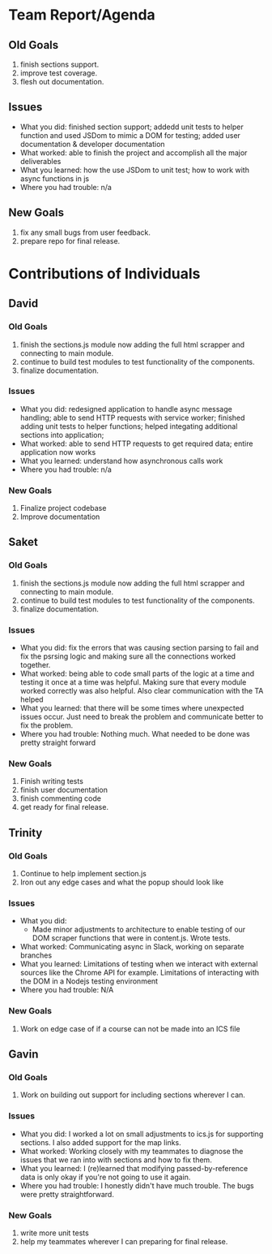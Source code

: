 # Team Report/Agenda
## Old Goals
1. finish sections support.
2. improve test coverage.
3. flesh out documentation.
## Issues
- What you did: finished section support; addedd unit tests to helper function and used JSDom to mimic a DOM for testing; added user documentation & developer documentation
- What worked: able to finish the project and accomplish all the major deliverables
- What you learned: how the use JSDom to unit test; how to work with async functions in js
- Where you had trouble: n/a
## New Goals
1. fix any small bugs from user feedback.
2. prepare repo for final release.

# Contributions of Individuals

## David
### Old Goals
1. finish the sections.js module now adding the full html scrapper and connecting to main module.
2. continue to build test modules to test functionality of the components.
3. finalize documentation.
### Issues
- What you did: redesigned application to handle async message handling; able to send HTTP requests with service worker; finished adding unit tests to helper functions; helped integating additional sections into application; 
- What worked: able to send HTTP requests to get required data; entire application now works
- What you learned: understand how asynchronous calls work
- Where you had trouble: n/a
### New Goals
1. Finalize project codebase
2. Improve documentation

## Saket
### Old Goals
1. finish the sections.js module now adding the full html scrapper and connecting to main module.
2. continue to build test modules to test functionality of the components.
3. finalize documentation.
### Issues
- What you did: fix the errors that was causing section parsing to fail and fix the psrsing logic and making sure all the connections worked together.
- What worked: being able to code small parts of the logic at a time and testing it once at a time was helpful. Making sure that every module worked correctly was also helpful. Also clear communication with the TA helped
- What you learned: that there will be some times where unexpected issues occur. Just need to break the problem and communicate better to fix the problem.
- Where you had trouble: Nothing much. What needed to be done was pretty straight forward
### New Goals
1. Finish writing tests
2. finish user documentation
3. finish commenting code
4. get ready for final release.

## Trinity
### Old Goals
1. Continue to help implement section.js
2. Iron out any edge cases and what the popup should look like
### Issues
- What you did:
    - Made minor adjustments to architecture to enable testing of our DOM scraper functions that were in content.js. Wrote tests.
- What worked: Communicating async in Slack, working on separate branches 
- What you learned: Limitations of testing when we interact with external sources like the Chrome API for example. Limitations of interacting with the DOM in a Nodejs testing environment
- Where you had trouble: N/A
### New Goals
1. Work on edge case of if a course can not be made into an ICS file

## Gavin
### Old Goals
1. Work on building out support for including sections wherever I can.
### Issues
- What you did: I worked a lot on small adjustments to ics.js for supporting sections. I also added support for the map links.
- What worked: Working closely with my teammates to diagnose the issues that we ran into with sections and how to fix them.
- What you learned: I (re)learned that modifying passed-by-reference data is only okay if you're not going to use it again.
- Where you had trouble: I honestly didn't have much trouble. The bugs were pretty straightforward.
### New Goals
1. write more unit tests
2. help my teammates wherever I can preparing for final release.
